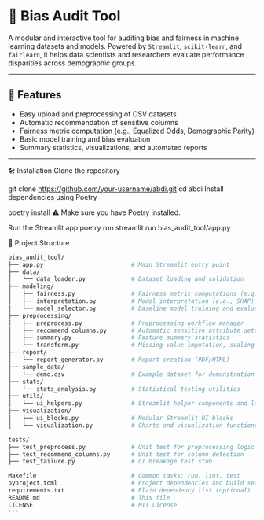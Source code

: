 # 🧮 Bias Audit Tool

A modular and interactive tool for auditing bias and fairness in machine learning datasets and models. Powered by `Streamlit`, `scikit-learn`, and `fairlearn`, it helps data scientists and researchers evaluate performance disparities across demographic groups.

---

## 🚀 Features

- Easy upload and preprocessing of CSV datasets
- Automatic recommendation of sensitive columns
- Fairness metric computation (e.g., Equalized Odds, Demographic Parity)
- Basic model training and bias evaluation
- Summary statistics, visualizations, and automated reports

---

🛠️ Installation
Clone the repository

git clone https://github.com/your-username/abdi.git
cd abdi
Install dependencies using Poetry

poetry install
⚠️ Make sure you have Poetry installed.

Run the Streamlit app
poetry run streamlit run bias_audit_tool/app.py

📁 Project Structure
```bash
bias_audit_tool/
├── app.py                         # Main Streamlit entry point
├── data/
│   └── data_loader.py             # Dataset loading and validation
├── modeling/
│   ├── fairness.py                # Fairness metric computations (e.g., EO, DP)
│   ├── interpretation.py          # Model interpretation (e.g., SHAP)
│   └── model_selector.py          # Baseline model training and evaluation
├── preprocessing/
│   ├── preprocess.py              # Preprocessing workflow manager
│   ├── recommend_columns.py       # Automatic sensitive attribute detection
│   ├── summary.py                 # Feature summary statistics
│   └── transform.py               # Missing value imputation, scaling
├── report/
│   └── report_generator.py        # Report creation (PDF/HTML)
├── sample_data/
│   └── demo.csv                   # Example dataset for demonstration
├── stats/
│   └── stats_analysis.py          # Statistical testing utilities
├── utils/
│   └── ui_helpers.py              # Streamlit helper components and layout logic
├── visualization/
│   ├── ui_blocks.py               # Modular Streamlit UI blocks
│   └── visualization.py           # Charts and visualization functions

tests/
├── test_preprocess.py             # Unit test for preprocessing logic
├── test_recommend_columns.py      # Unit test for column detection
├── test_failure.py                # CI breakage test stub

Makefile                           # Common tasks: run, lint, test
pyproject.toml                     # Project dependencies and build settings
requirements.txt                   # Plain dependency list (optional)
README.md                          # This file
LICENSE                            # MIT License
'''
